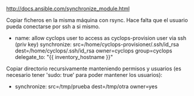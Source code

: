 http://docs.ansible.com/synchronize_module.html

Copiar ficheros en la misma máquina con rsync. Hace falta que el usuario pueda conectarse por ssh a si mismo.

- name: allow cyclops user to access as cyclops-provision user via ssh (priv key)
  synchronize: src=/home/cyclops-provisioner/.ssh/id_rsa
               dest=/home/cyclops/.ssh/id_rsa
               owner=cyclops group=cyclops
  delegate_to: "{{ inventory_hostname }}"



Copiar directorio recursivamente manteniendo permisos y usuarios (es necesario tener 'sudo: true' para poder mantener los usuarios):
- synchronize: src=/tmp/prueba dest=/tmp/otra owner=yes
